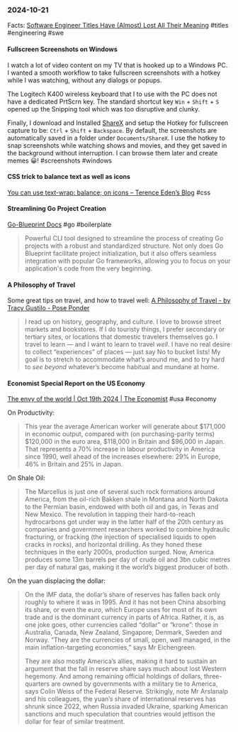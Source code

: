 ### 2024-10-21
Facts: [Software Engineer Titles Have (Almost) Lost All Their Meaning](https://www.trevorlasn.com/blog/software-engineer-titles-have-almost-lost-all-their-meaning) #titles #engineering #swe

#### Fullscreen Screenshots on Windows
I watch a lot of video content on my TV that is hooked up to a Windows PC. I wanted a smooth workflow to take fullscreen screenshots with a hotkey while I was watching, without any dialogs or popups.

The Logitech K400 wireless keyboard that I  to use with the PC  does not have a dedicated PrtScrn key. The standard shortcut key `Win` + `Shift` + `S` opened up the Snipping tool which was too disruptive and clunky.

Finally, I download and Installed [ShareX](https://getsharex.com/) and setup the Hotkey for fullscreen capture to be: `Ctrl` + `Shift` + `Backspace`. By default, the screenshots are automatically saved in a folder under `Documents/ShareX`. I  use the hotkey to snap screenshots while watching shows and movies, and they get saved in the background without interruption. I can browse them later and create memes 😀! #screenshots #windows

#### CSS trick to balance text as well as icons
[You can use text-wrap: balance; on icons – Terence Eden’s Blog](https://shkspr.mobi/blog/2024/10/you-can-use-text-wrap-balance-on-icons/) #css

#### Streamlining Go Project Creation
[Go-Blueprint Docs](https://docs.go-blueprint.dev/) #go #boilerplate

> Powerful CLI tool designed to streamline the process of creating Go projects with a robust and standardized structure. Not only does Go Blueprint facilitate project initialization, but it also offers seamless integration with popular Go frameworks, allowing you to focus on your application's code from the very beginning.

#### A Philosophy of Travel
Some great tips on travel, and how to travel well: [A Philosophy of Travel - by Tracy Gustilo - Pose Ponder](https://www.pondercraft.com/p/a-philosophy-of-travel)

> I read up on history, geography, and culture. I love to browse street markets and bookstores. If I do touristy things, I prefer secondary or tertiary sites, or locations that domestic travelers themselves go. I travel to learn — and I want to learn to travel _well_. I have no real desire to collect “experiences” of places — just say No to bucket lists! My goal is to stretch to accommodate what’s around me, and to try hard to _see_ _beyond_ whatever’s become habitual and mundane at home.

#### Economist Special Report on the US Economy
[The envy of the world | Oct 19th 2024 | The Economist](https://www.economist.com/special-report/2024-10-19) #usa #economy

On Productivity:

> This year the average American worker will generate about $171,000 in economic output, compared with (on purchasing-parity terms) $120,000 in the euro area, $118,000 in Britain and $96,000 in Japan. That represents a 70% increase in labour productivity in America since 1990, well ahead of the increases elsewhere: 29% in Europe, 46% in Britain and 25% in Japan.

On Shale Oil:

> The Marcellus is just one of several such rock formations around America, from the oil-rich Bakken shale in Montana and North Dakota to the Permian basin, endowed with both oil and gas, in Texas and New Mexico. The revolution in tapping their hard-to-reach hydrocarbons got under way in the latter half of the 20th century as companies and government researchers worked to combine hydraulic fracturing, or fracking (the injection of specialised liquids to open cracks in rocks), and horizontal drilling. As they honed these techniques in the early 2000s, production surged. Now, America produces some 13m barrels per day of crude oil and 3bn cubic metres per day of natural gas, making it the world’s biggest producer of both.

On the yuan displacing the dollar:

> On the IMF data, the dollar’s share of reserves has fallen back only roughly to where it was in 1995. And it has not been China absorbing its share, or even the euro, which Europe uses for most of its own trade and is the dominant currency in parts of Africa. Rather, it is, as one joke goes, other currencies called “dollar” or “krone”: those in Australia, Canada, New Zealand, Singapore, Denmark, Sweden and Norway. “They are the currencies of small, open, well managed, in the main inflation-targeting economies,” says Mr Eichengreen.
> 
> They are also mostly America’s allies, making it hard to sustain an argument that the fall in reserve share says much about lost Western hegemony. And among remaining official holdings of dollars, three-quarters are owned by governments with a military tie to America, says Colin Weiss of the Federal Reserve. Strikingly, note Mr Arslanalp and his colleagues, the yuan’s share of international reserves has shrunk since 2022, when Russia invaded Ukraine, sparking American sanctions and much speculation that countries would jettison the dollar for fear of similar treatment.
